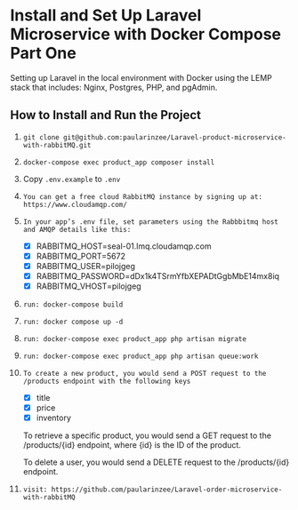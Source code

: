 # Install and Set Up Laravel Microservice with Docker Compose Part One

Setting up Laravel in the local environment with Docker using the LEMP stack that includes: Nginx, Postgres, PHP, and pgAdmin.



## How to Install and Run the Project

1. ``` git clone git@github.com:paularinzee/Laravel-product-microservice-with-rabbitMQ.git ```
2. ``` docker-compose exec product_app composer install ```
3. Copy ```.env.example``` to ```.env```
4. ``` You can get a free cloud RabbitMQ instance by signing up at: https://www.cloudamqp.com/ ```

5. ``` In your app’s .env file, set parameters using the Rabbbitmq host and AMQP details like this: ```
    - [x] RABBITMQ_HOST=seal-01.lmq.cloudamqp.com
    - [x] RABBITMQ_PORT=5672
    - [x] RABBITMQ_USER=pilojgeg
    - [x] RABBITMQ_PASSWORD=dDx1k4TSrmYfbXEPADtGgbMbE14mx8iq
    - [x] RABBITMQ_VHOST=pilojgeg

6. ```run: docker-compose build```
7. ```run: docker compose up -d```
8. ```run: docker-compose exec product_app php artisan migrate```

9. ```run: docker-compose exec product_app php artisan queue:work```
10. ``` To create a new product, you would send a POST request to the /products endpoint with the following keys ```
    - [x] title
    - [x] price
    - [x] inventory

    To retrieve a specific product, you would send a GET request to the /products/{id} endpoint, where {id} is the ID of the product.

    To delete a user, you would send a DELETE request to the /products/{id} endpoint.
11. ```visit: https://github.com/paularinzee/Laravel-order-microservice-with-rabbitMQ  ```
